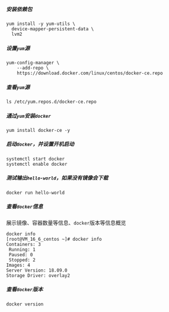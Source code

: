 ##### 安装依赖包

```shell
yum install -y yum-utils \
  device-mapper-persistent-data \
  lvm2
```



##### 设置`yum`源

```shell
yum-config-manager \
    --add-repo \
    https://download.docker.com/linux/centos/docker-ce.repo
```



##### 查看`yum`源

```shell
ls /etc/yum.repos.d/docker-ce.repo
```



##### 通过`yum`安装`docker`

```shell
yum install docker-ce -y
```



##### 启动`docker`，并设置开机启动

```shell
systemctl start docker
systemctl enable docker
```



##### 测试输出`hello-world`，如果没有镜像会下载

```shell
docker run hello-world
```



##### 查看`docker`信息

展示镜像、容器数量等信息、`docker`版本等信息概览

```shell
docker info
[root@VM_16_6_centos ~]# docker info
Containers: 3
 Running: 1
 Paused: 0
 Stopped: 2
Images: 4
Server Version: 18.09.0
Storage Driver: overlay2
```



##### 查看`docker`版本

```shell
docker version
```
